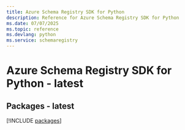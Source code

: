 ```yaml
---
title: Azure Schema Registry SDK for Python
description: Reference for Azure Schema Registry SDK for Python
ms.date: 07/07/2025
ms.topic: reference
ms.devlang: python
ms.service: schemaregistry
---
```

# Azure Schema Registry SDK for Python - latest
## Packages - latest
[!INCLUDE [packages](schema-registry-index.md)]